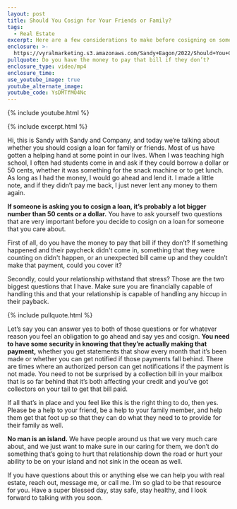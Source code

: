```yaml
---
layout: post
title: Should You Cosign for Your Friends or Family?
tags:
  - Real Estate
excerpt: Here are a few considerations to make before cosigning on someone’s loan.
enclosure: >-
  https://vyralmarketing.s3.amazonaws.com/Sandy+Eagon/2022/Should+You+Cosign+for+Your+Friends+or+Family_+(1).mp4
pullquote: Do you have the money to pay that bill if they don’t?
enclosure_type: video/mp4
enclosure_time:
use_youtube_image: true
youtube_alternate_image:
youtube_code: YsDMTfMO4Nc
---
```

{% include youtube.html %}

{% include excerpt.html %}

Hi, this is Sandy with Sandy and Company, and today we’re talking about whether you should cosign a loan for family or friends. Most of us have gotten a helping hand at some point in our lives. When I was teaching high school, I often had students come in and ask if they could borrow a dollar or 50 cents, whether it was something for the snack machine or to get lunch. As long as I had the money, I would go ahead and lend it. I made a little note, and if they didn’t pay me back, I just never lent any money to them again.

**If someone is asking you to cosign a loan, it’s probably a lot bigger number than 50 cents or a dollar.** You have to ask yourself two questions that are very important before you decide to cosign on a loan for someone that you care about.

First of all, do you have the money to pay that bill if they don’t? If something happened and their paycheck didn't come in, something that they were counting on didn't happen, or an unexpected bill came up and they couldn’t make that payment, could you cover it?

Secondly, could your relationship withstand that stress? Those are the two biggest questions that I have. Make sure you are financially capable of handling this and that your relationship is capable of handling any hiccup in their payback.

{% include pullquote.html %}

Let’s say you can answer yes to both of those questions or for whatever reason you feel an obligation to go ahead and say yes and cosign. **You need to have some security in knowing that they’re actually making that payment,** whether you get statements that show every month that it’s been made or whether you can get notified if those payments fall behind. There are times where an authorized person can get notifications if the payment is not made. You need to not be surprised by a collection bill in your mailbox that is so far behind that it’s both affecting your credit and you’ve got collectors on your tail to get that bill paid.

If all that’s in place and you feel like this is the right thing to do, then yes. Please be a help to your friend, be a help to your family member, and help them get that foot up so that they can do what they need to to provide for their family as well.

**No man is an island.** We have people around us that we very much care about, and we just want to make sure in our caring for them, we don’t do something that’s going to hurt that relationship down the road or hurt your ability to be on your island and not sink in the ocean as well.

If you have questions about this or anything else we can help you with real estate, reach out, message me, or call me. I’m so glad to be that resource for you. Have a super blessed day, stay safe, stay healthy, and I look forward to talking with you soon.
